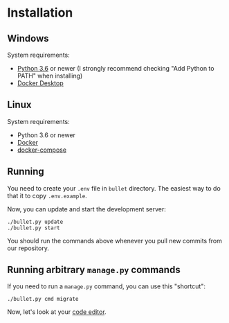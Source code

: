 # Installation

## Windows

System requirements:
- [Python 3.6](https://www.python.org/downloads/) or newer (I strongly recommend checking "Add Python to PATH" when installing)
- [Docker Desktop](https://www.docker.com/products/docker-desktop)

## Linux

System requirements:
- Python 3.6 or newer
- [Docker](https://docs.docker.com/engine/install/)
- [docker-compose](https://docs.docker.com/compose/install/)

## Running

You need to create your `.env` file in `bullet` directory. The easiest way to do that it to copy `.env.example`.

Now, you can update and start the development server:

```shell
./bullet.py update
./bullet.py start
```

You should run the commands above whenever you pull new commits from our repository.

## Running arbitrary `manage.py` commands

If you need to run a `manage.py` command, you can use this "shortcut":

```shell
./bullet.py cmd migrate
```

Now, let's look at your [code editor](02-ide.md).
